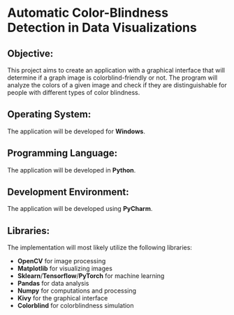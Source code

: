 # Automatic Color-Blindness Detection in Data Visualizations
## Objective:
This project aims to create an application with a graphical interface that will determine if a graph image is colorblind-friendly or not. The program will analyze the colors of a given image and check if they are distinguishable for people with different types of color blindness.

## Operating System:
The application will be developed for **Windows**.

## Programming Language:
The application will be developed in **Python**.

## Development Environment:
The application will be developed using **PyCharm**.

## Libraries:
The implementation will most likely utilize the following libraries:

- **OpenCV** for image processing
- **Matplotlib** for visualizing images
- **Sklearn**/**Tensorflow**/**PyTorch** for machine learning
- **Pandas** for data analysis
- **Numpy** for computations and processing
- **Kivy** for the graphical interface
- **Colorblind** for colorblindness simulation